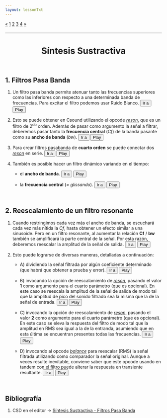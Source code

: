 ```yaml
---
layout: lessonTxt
---
```


<div class="paginationDiv">
<div class="pagination">
  <a href="#">&laquo;</a>
  <a class="active" href="#">1</a>
  <a onclick="loadOnClick('{{site.baseurl}}/lessons/sintesis_aditiva/side_projects/sintesis_sustractiva/Capitulo1/sustractiva_1.2/b/', 'sustractiva_1.2-b.html','sustractiva_1.2-b.csd', false)" href="javascript:void(0);">2</a>
  <a onclick="loadOnClick('{{site.baseurl}}/lessons/sintesis_aditiva/side_projects/sintesis_sustractiva/Capitulo1/sustractiva_1.2/c/', 'sustractiva_1.2-c.html','sustractiva_1.2-c.csd', false)" href="javascript:void(0);">3</a>
  <a onclick="loadOnClick('{{site.baseurl}}/lessons/sintesis_aditiva/side_projects/sintesis_sustractiva/Capitulo1/sustractiva_1.2/d/', 'sustractiva_1.2-d.html','sustractiva_1.2-d.csd', false)" href="javascript:void(0);">4</a>
  <a onclick="loadOnClick('{{site.baseurl}}/lessons/sintesis_aditiva/side_projects/sintesis_sustractiva/Capitulo1/sustractiva_1.2/b/', 'sustractiva_1.2-b.html','sustractiva_1.2-b.csd', false)" href="javascript:void(0);">&raquo;</a>
</div>
</div>
<br style="display: block; content: ''; margin-top: 20px;">
<hr>
<br style="display: block; content: ''; margin-top: 40px;">

# <center> Síntesis Sustractiva </center>

<br>

<script> 
function jumpToLine(init, end) { 
 editor.setSelection({line: init, ch:0}, {line: end});
 editor.scrollIntoView({line: init-2, ch:0});
}

 
function play(i) {
    var csd = ""
    if (i == 1)
      csd = "<CsScore>\na 0 0 26\n i 1 26 2 -12\ne";
    else if (i == 2)
      csd = "<CsScore>\na 0 0 26\n i 2 26 2 -12\ne";
    else if (i == 3)
      csd = "<CsScore>\na 0 0 26\n i 3 26 2 -12\ne";
    else if (i == 4)
      csd = "<CsScore>\na 0 0 26\n i 4 26 2 -12\ne";
    else if (i == 5)
      csd = "<CsScore>\na 0 0 26\n i 5 26 2 -12\ne";
    else if (i == 6)
      csd = "<CsScore>\na 0 0 26\n i 6 26 2 -12\ne";
    else if (i == 7)
      csd = "<CsScore>\na 0 0 26\n i 7 26 2 -12\ne";
    else if (i == 8)
      csd = "<CsScore>\na 0 0 26\n i 8 26 2 -12\ne";
    else if (i == 9)
      csd = "<CsScore>\na 0 0 26\n i 9 26 2 -12\ne";
    
    var txt = editor.getValue();
    txt = txt.replace(/<CsScore>/, csd);

     csound.stop();
     csound.Csound.setOption("-r" + window.parent.csound.Csound.getaudioContext().sampleRate);
     csound.CompileCsdText(txt);
 	 csound.Play();
}

</script>


## 1. Filtros Pasa Banda

1. Un filtro pasa banda permite atenuar tanto las frecuencias superiores como las inferiores con respecto a una determinada banda de frecuencias. Para excitar el filtro podemos usar Ruido Blanco. <button onclick="jumpToLine(5,17)">Ir a</button> <button onclick="play(1)">Play</button>

2. Esto se puede obtener en Csound utilizando el opcode <a href="http://www.csounds.com/manual/html/reson.html"><i>reson</i></a>, que es un filtro de 2<sup>do</sup> orden. Además de pasar como argumento la señal a filtrar, deberemos pasar tanto la <b>frecuencia central</b> (<i>Cf</i>) de la banda pasante como su <b>ancho de banda</b> (<i>bw</i>). <button onclick="jumpToLine(22,40)">Ir a</button> <button onclick="play(2)">Play</button>

3. Para crear filtros pasabanda de <b>cuarto orden</b> se puede conectar dos <a href="http://www.csounds.com/manual/html/reson.html"><i>reson</i></a> en serie. <button onclick="jumpToLine(42,58)">Ir a</button> <button onclick="play(3)">Play</button>

4. También es posible hacer un filtro dinámico variando en el tiempo: 

      - el <b>ancho de banda</b>. <button onclick="jumpToLine(63,85)">Ir a</button> <button onclick="play(4)">Play</button>
      
      - la <b>frecuencia central</b> (<i>= glissando</i>). <button onclick="jumpToLine(88,107)">Ir a</button> <button onclick="play(5)">Play</button>

<br>

## 2. Reescalamiento de un filtro resonante

1. Cuando restringimos cada vez más el ancho de banda, se escuchará cada vez más nítida la <i>Cf</i>, hasta obtener un efecto similar a una sinusoide. Pero en un filtro resonante, al aumentar la relación <b>Cf</b> / <b>bw</b> también se amplificará la parte central de la señal. Por esta razón, deberemos reescalar la amplitud de la señal de salida. <button onclick="jumpToLine(111,137)">Ir a</button> <button onclick="play(6)">Play</button>

2. Esto puede lograrse de diversas maneras, detalladas a continuación: 

      - A) dividiendo la señal filtrada por algún coeficiente determinado (que habrá que obtener a prueba y error). <button onclick="jumpToLine(22,40)">Ir a</button> <button onclick="play(2)">Play</button>

      - B) invocando la opción de reescalamiento de <a href="http://www.csounds.com/manual/html/reson.html"><i>reson</i></a>, pasando el valor <b>1</b> como argumento para el cuarto parámetro (que es opcional). En este caso se reescala la amplitud de la señal de salida de modo tal que la amplitud de pico del sonido filtrado sea la misma que la de la señal de entrada. <button onclick="jumpToLine(142,163)">Ir a</button> <button onclick="play(7)">Play</button>

      - C) invocando la opción de reescalamiento de <a href="http://www.csounds.com/manual/html/reson.html"><i>reson</i></a>, pasando el valor <b>2</b> como argumento para el cuarto parámetro (que es opcional). En este caso se eleva la respuesta del filtro de modo tal que la amplitud en RMS sea igual a la de la entranda, asumiendo que en esta última se encuentran presentes todas las frecuencias. <button onclick="jumpToLine(165,180)">Ir a</button> <button onclick="play(8)">Play</button>
      
      - D) invocando al opcode <a href="http://www.csounds.com/manual/html/balance.html"><i>balance</i></a> para reescalar (RMS) la señal filtrada utilizando como comparador la señal original. Aunque a veces resulte inevitable, conviene saber que este opcode usando en tandem con el filtro puede alterar la respuesta en transiente resultante. <button onclick="jumpToLine(183,201)">Ir a</button> <button onclick="play(9)">Play</button>

<br>

## Bibliografía

1. CSD en el editor -> <a href="{{site.baseurl}}/lessons/sintesis_aditiva/side_projects/sintesis_sustractiva/Capitulo1/sustractiva_1.4/sustractiva_1.4.csd">Síntesis Sustractiva - Filtros Pasa Banda</a>

<br>
